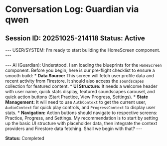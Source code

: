 # Conversation Log: Guardian via qwen
**Session ID:** 20251025-214118
**Status:** Active
---

--- USER/SYSTEM: I'm ready to start building the HomeScreen component. ---

--- AI (Guardian): Understood. I am loading the blueprints for the `HomeScreen` component.  Before you begin, here is our pre-flight checklist to ensure a smooth build:  *   **Data Source:** This screen will fetch user profile data and recent activity from Firestore. It should also access the `soundscapes` collection for featured content. *   **UI Structure:** It needs a welcome header with user name, quick stats display, featured soundscapes carousel, and quick action buttons (Start Practice, View Progress, Settings). *   **State Management:** It will need to use `AuthContext` to get the current user, `AudioContext` for quick play controls, and `ProgressContext` to display user stats. *   **Navigation:** Action buttons should navigate to respective screens: Practice, Progress, and Settings.  My recommendation is to start by setting up the basic UI structure with placeholder data, then integrate the context providers and Firestore data fetching. Shall we begin with that? ---

**Status:** Completed
